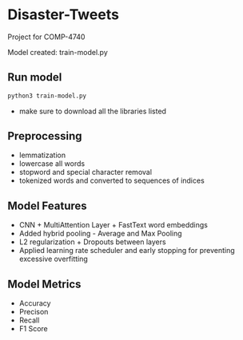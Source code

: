 # Disaster-Tweets
Project for COMP-4740

Model created: train-model.py

## Run model
```bash
python3 train-model.py
```

- make sure to download all the libraries listed

## Preprocessing
- lemmatization
- lowercase all words
- stopword and special character removal
- tokenized words and converted to sequences of indices

## Model Features
- CNN + MultiAttention Layer + FastText word embeddings
- Added hybrid pooling - Average and Max Pooling
- L2 regularization + Dropouts between layers
- Applied learning rate scheduler and early stopping for preventing excessive overfitting

## Model Metrics
- Accuracy
- Precison
- Recall
- F1 Score
